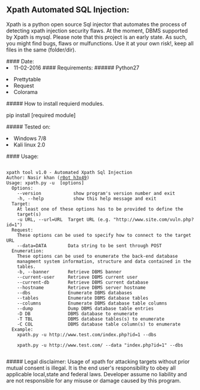 ## Xpath Automated SQL Injection:
<p>Xpath is a python open source Sql injector that automates the process of detecting xpath injection security flaws.
At the moment, DBMS supported by Xpath is mysql.
Please note that this project is an early state. As such, you might find bugs, flaws or mulfunctions.
Use it at your own risk!, keep all files in the same (folder/dir).</p>
#### Date: 
<li>11-02-2016
#### Requirements:
###### Python27<br /><p>
<li> Prettytable<br />
<li> Request<br />
<li> Colorama</p>
##### How to install requierd modules.
<p>pip install [required module] </p>
##### Tested on:
<p><li>Windows 7/8 <br />
<li>Kali linux 2.0</p>
#### Usage:
<pre><code>
xpath tool v1.0 - Automated Xpath Sql Injection
Author: Nasir khan (<a href="http://anonpakforce.blogspot.com/">r0ot h3x49</a>)
Usage: xpath.py -u <target> [options]
  Options:
    --version            show program's version number and exit
    -h, --help           show this help message and exit
  Target:
    At least one of these options has to be provided to define the
    target(s)
    -u URL, --url=URL  Target URL (e.g. "http://www.site.com/vuln.php?id=1")
  Request:
    These options can be used to specify how to connect to the target URL
    --data=DATA        Data string to be sent through POST
  Enumeration:
    These options can be used to enumerate the back-end database
    managment system information, structure and data contained in the
    tables.
    -b, --banner       Retrieve DBMS banner
    --current-user     Retrieve DBMS current user
    --current-db       Retrieve DBMS current database
    --hostname         Retrieve DBMS server hostname
    --dbs              Enumerate DBMS databases
    --tables           Enumerate DBMS database tables
    --columns          Enumerate DBMS database table columns
    --dump             Dump DBMS database table entries
    -D DB              DBMS database to enumerate
    -T TBL             DBMS database tables(s) to enumerate
    -C COL             DBMS database table column(s) to enumerate
  Example:
    xpath.py -u http://www.test.com/index.php?id=1 --dbs<br />
    xpath.py -u http://www.test.com/ --data "index.php?id=1" --dbs
  </pre></code>
##### Legal disclaimer:
    Usage of xpath for attacking targets without prior mutual consent is illegal.
    It is the end user's responsibility to obey all applicable local,state and federal laws. 
    Developer assume no liability and are not responsible for any misuse or damage caused by this program.
